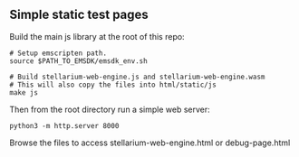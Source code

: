 ## Simple static test pages

Build the main js library at the root of this repo:

    # Setup emscripten path.
    source $PATH_TO_EMSDK/emsdk_env.sh

    # Build stellarium-web-engine.js and stellarium-web-engine.wasm
    # This will also copy the files into html/static/js
    make js

Then from the root directory run a simple web server:

    python3 -m http.server 8000

Browse the files to access stellarium-web-engine.html or debug-page.html

